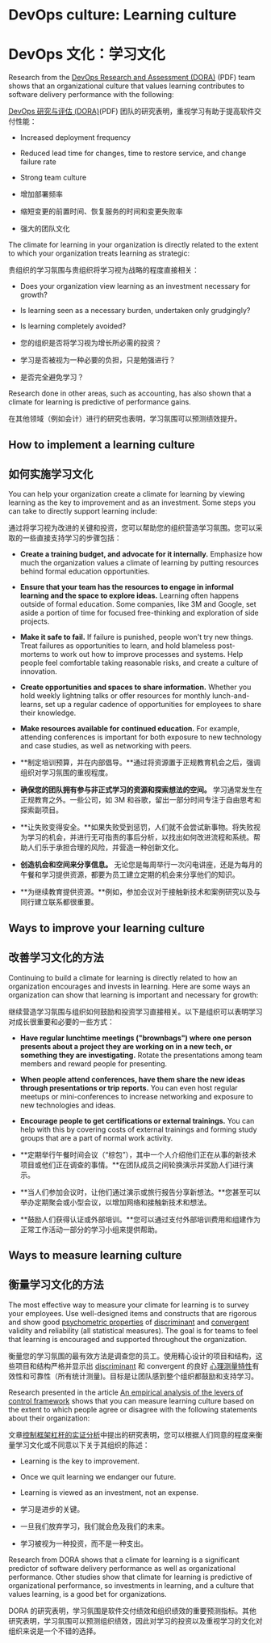 # DevOps culture: Learning culture

# DevOps 文化：学习文化

Research from the [DevOps Research and Assessment (DORA)](https://services.google.com/fh/files/misc/state-of-devops-2014.pdf)  (PDF) team shows that an organizational culture that values learning contributes to software delivery performance with the following:

[DevOps 研究与评估 (DORA)](https://services.google.com/fh/files/misc/state-of-devops-2014.pdf)(PDF) 团队的研究表明，重视学习有助于提高软件交付性能：

- Increased deployment frequency
- Reduced lead time for changes, time to restore service, and change failure rate
- Strong team culture

- 增加部署频率
- 缩短变更的前置时间、恢复服务的时间和变更失败率
- 强大的团队文化

The climate for learning in your organization is directly related to the extent to which your organization treats learning as strategic:

贵组织的学习氛围与贵组织将学习视为战略的程度直接相关：

- Does your organization view learning as an investment necessary for growth?
- Is learning seen as a necessary burden, undertaken only grudgingly?
- Is learning completely avoided?

- 您的组织是否将学习视为增长所必需的投资？
- 学习是否被视为一种必要的负担，只是勉强进行？
- 是否完全避免学习？

Research done in other areas, such as accounting, has also shown that a climate for learning is predictive of performance gains.

在其他领域（例如会计）进行的研究也表明，学习氛围可以预测绩效提升。

## How to implement a learning culture

## 如何实施学习文化

You can help your organization create a climate for learning by viewing learning as the key to improvement and as an investment. Some steps you can take to directly support learning include:

通过将学习视为改进的关键和投资，您可以帮助您的组织营造学习氛围。您可以采取的一些直接支持学习的步骤包括：

- **Create a training budget, and advocate for it internally.** Emphasize how much the organization values a climate of learning by putting resources behind formal education opportunities.
- **Ensure that your team has the resources to engage in informal learning and the space to explore ideas.** Learning often happens outside of formal education. Some companies, like 3M and Google, set aside a portion of time for focused free-thinking and exploration of side projects.
- **Make it safe to fail.** If failure is punished, people won't try new things. Treat failures as opportunities to learn, and hold blameless post-mortems to work out how to improve processes and systems. Help people feel comfortable taking reasonable risks, and create a culture of innovation.
- **Create opportunities and spaces to share information.** Whether you hold weekly lightning talks or offer resources for monthly lunch-and-learns, set up a regular cadence of opportunities for employees to share their knowledge.
- **Make resources available for continued education.** For example, attending conferences is important for both exposure to new technology and case studies, as well as networking with peers.

- **制定培训预算，并在内部倡导。**通过将资源置于正规教育机会之后，强调组织对学习氛围的重视程度。
- **确保您的团队拥有参与非正式学习的资源和探索想法的空间。** 学习通常发生在正规教育之外。一些公司，如 3M 和谷歌，留出一部分时间专注于自由思考和探索副项目。
- **让失败变得安全。**如果失败受到惩罚，人们就不会尝试新事物。将失败视为学习的机会，并进行无可指责的事后分析，以找出如何改进流程和系统。帮助人们乐于承担合理的风险，并营造一种创新文化。
- **创造机会和空间来分享信息。** 无论您是每周举行一次闪电讲座，还是为每月的午餐和学习提供资源，都要为员工建立定期的机会来分享他们的知识。
- **为继续教育提供资源。**例如，参加会议对于接触新技术和案例研究以及与同行建立联系都很重要。

## Ways to improve your learning culture

## 改善学习文化的方法

Continuing to build a climate for learning is directly related to how an organization encourages and invests in learning. Here are some ways an organization can show that learning is important and necessary for growth:

继续营造学习氛围与组织如何鼓励和投资学习直接相关。以下是组织可以表明学习对成长很重要和必要的一些方式：

- **Have regular lunchtime meetings ("brownbags") where one person presents about a project they are working on in a new tech, or something they are investigating.** Rotate the presentations among team members and reward people for presenting.
- **When people attend conferences, have them share the new ideas through presentations or trip reports.** You can even host regular meetups or mini-conferences to increase networking and exposure to new technologies and ideas.
- **Encourage people to get certifications or external trainings.** You can help with this by covering costs of external trainings and forming study groups that are a part of normal work activity.

- **定期举行午餐时间会议（“棕包”），其中一个人介绍他们正在从事的新技术项目或他们正在调查的事情。**在团队成员之间轮换演示并奖励人们进行演示。
- **当人们参加会议时，让他们通过演示或旅行报告分享新想法。**您甚至可以举办定期聚会或小型会议，以增加网络和接触新技术和想法。
- **鼓励人们获得认证或外部培训。**您可以通过支付外部培训费用和组建作为正常工作活动一部分的学习小组来提供帮助。

## Ways to measure learning culture

## 衡量学习文化的方法

The most effective way to measure your climate for learning is to survey your employees. Use well-designed items and constructs that are rigorous and show good [psychometric properties](https://wikipedia.org/wiki/Psychometrics)  of [discriminant](https://wikipedia.org/wiki/Discriminant_validity)  and [convergent ](https://wikipedia.org/wiki/Convergent_validity)  validity and reliability (all statistical measures). The goal is for teams to feel that learning is encouraged and supported throughout the organization.

衡量您的学习氛围的最有效方法是调查您的员工。使用精心设计的项目和结构，这些项目和结构严格并显示出 [discriminant](https://wikipedia.org/wiki/Discriminant_validity) 和 convergent 的良好 [心理测量特性](https://wikipedia.org/wiki/Psychometrics)有效性和可靠性（所有统计测量)。目标是让团队感到整个组织都鼓励和支持学习。

Research presented in the article [An empirical analysis of the levers of control framework](https://www.sciencedirect.com/science/article/pii/S0361368207000049)  shows that you can measure learning culture based on the extent to which people agree or disagree with the following statements about their organization:

文章[控制框架杠杆的实证分析](https://www.sciencedirect.com/science/article/pii/S0361368207000049)中提出的研究表明，您可以根据人们同意的程度来衡量学习文化或不同意以下关于其组织的陈述：

- Learning is the key to improvement.
- Once we quit learning we endanger our future.
- Learning is viewed as an investment, not an expense. 

- 学习是进步的关键。
- 一旦我们放弃学习，我们就会危及我们的未来。
- 学习被视为一种投资，而不是一种支出。

Research from DORA shows that a climate for learning is a significant predictor of software delivery performance as well as organizational performance. Other studies show that climate for learning is predictive of organizational performance, so investments in learning, and a culture that values learning, is a good bet for organizations. 

DORA 的研究表明，学习氛围是软件交付绩效和组织绩效的重要预测指标。其他研究表明，学习氛围可以预测组织绩效，因此对学习的投资以及重视学习的文化对组织来说是一个不错的选择。

